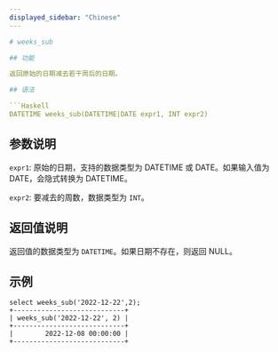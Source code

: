 ```yaml
---
displayed_sidebar: "Chinese"
---

# weeks_sub

## 功能

返回原始的日期减去若干周后的日期。

## 语法

```Haskell
DATETIME weeks_sub(DATETIME|DATE expr1, INT expr2)
```

## 参数说明

`expr1`: 原始的日期，支持的数据类型为 DATETIME 或 DATE。如果输入值为 DATE，会隐式转换为 DATETIME。

`expr2`: 要减去的周数，数据类型为 `INT`。

## 返回值说明

返回值的数据类型为 `DATETIME`。如果日期不存在，则返回 NULL。

## 示例

```Plain Text
select weeks_sub('2022-12-22',2);
+----------------------------+
| weeks_sub('2022-12-22', 2) |
+----------------------------+
|        2022-12-08 00:00:00 |
+----------------------------+
```
